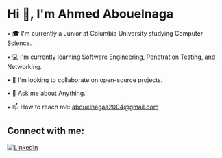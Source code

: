 # Hi 👋, I'm Ahmed Abouelnaga

• 🎓 I'm currently a Junior at Columbia University studying Computer Science.

• 💻 I'm currently learning Software Engineering, Penetration Testing, and Networking.

• 👥 I'm looking to collaborate on open-source projects.

• 💭 Ask me about Anything.

• 📫 How to reach me: abouelnagaa2004@gmail.com

## Connect with me:
[![LinkedIn](https://img.shields.io/badge/LinkedIn-0077B5?style=for-the-badge&logo=linkedin&logoColor=white)](https://www.linkedin.com/in/ahmed-abouelnaga-2a8017208/)



